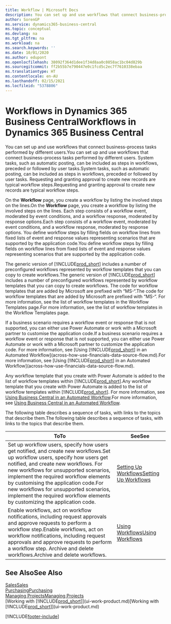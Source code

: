 ```yaml
---
title: Workflow | Microsoft Docs
description: You can set up and use workflows that connect business-process tasks performed by different users. System tasks, such as automatic posting, can be included as steps in workflows, preceded or followed by user tasks. Requesting and granting approval to create new records are typical workflow steps.
author: SorenGP
ms.service: dynamics365-business-central
ms.topic: conceptual
ms.devlang: na
ms.tgt_pltfrm: na
ms.workload: na
ms.search.keywords: ''
ms.date: 10/01/2020
ms.author: edupont
ms.openlocfilehash: 38092f364d1dee1f34d8aa0c0858ac1bc04d829b
ms.sourcegitcommit: ff2b55b7e790447e0c1fcd5c2ec7f7610338ebaa
ms.translationtype: HT
ms.contentlocale: en-AU
ms.lasthandoff: 02/15/2021
ms.locfileid: "5378806"
---
```

# <a name="workflows-in-dynamics-365-business-central"></a><span data-ttu-id="a15a8-105">Workflows in Dynamics 365 Business Central</span><span class="sxs-lookup"><span data-stu-id="a15a8-105">Workflows in Dynamics 365 Business Central</span></span>

<span data-ttu-id="a15a8-106">You can set up and use workflows that connect business-process tasks performed by different users.</span><span class="sxs-lookup"><span data-stu-id="a15a8-106">You can set up and use workflows that connect business-process tasks performed by different users.</span></span> <span data-ttu-id="a15a8-107">System tasks, such as automatic posting, can be included as steps in workflows, preceded or followed by user tasks.</span><span class="sxs-lookup"><span data-stu-id="a15a8-107">System tasks, such as automatic posting, can be included as steps in workflows, preceded or followed by user tasks.</span></span> <span data-ttu-id="a15a8-108">Requesting and granting approval to create new records are typical workflow steps.</span><span class="sxs-lookup"><span data-stu-id="a15a8-108">Requesting and granting approval to create new records are typical workflow steps.</span></span>  

 <span data-ttu-id="a15a8-109">On the **Workflow** page, you create a workflow by listing the involved steps on the lines.</span><span class="sxs-lookup"><span data-stu-id="a15a8-109">On the **Workflow** page, you create a workflow by listing the involved steps on the lines.</span></span> <span data-ttu-id="a15a8-110">Each step consists of a workflow event, moderated by event conditions, and a workflow response, moderated by response options.</span><span class="sxs-lookup"><span data-stu-id="a15a8-110">Each step consists of a workflow event, moderated by event conditions, and a workflow response, moderated by response options.</span></span> <span data-ttu-id="a15a8-111">You define workflow steps by filling fields on workflow lines from fixed lists of event and response values representing scenarios that are supported by the application code.</span><span class="sxs-lookup"><span data-stu-id="a15a8-111">You define workflow steps by filling fields on workflow lines from fixed lists of event and response values representing scenarios that are supported by the application code.</span></span>  

 <span data-ttu-id="a15a8-112">The generic version of [!INCLUDE[prod_short](includes/prod_short.md)] includes a number of preconfigured workflows represented by workflow templates that you can copy to create workflows.</span><span class="sxs-lookup"><span data-stu-id="a15a8-112">The generic version of [!INCLUDE[prod_short](includes/prod_short.md)] includes a number of preconfigured workflows represented by workflow templates that you can copy to create workflows.</span></span> <span data-ttu-id="a15a8-113">The code for workflow templates that are added by Microsoft are prefixed with “MS-“.</span><span class="sxs-lookup"><span data-stu-id="a15a8-113">The code for workflow templates that are added by Microsoft are prefixed with “MS-“.</span></span> <span data-ttu-id="a15a8-114">For more information, see the list of workflow templates in the Workflow Templates page.</span><span class="sxs-lookup"><span data-stu-id="a15a8-114">For more information, see the list of workflow templates in the Workflow Templates page.</span></span>  

 <span data-ttu-id="a15a8-115">If a business scenario requires a workflow event or response that is not supported, you can either use Power Automate or work with a Microsoft partner to customise the application code.</span><span class="sxs-lookup"><span data-stu-id="a15a8-115">If a business scenario requires a workflow event or response that is not supported, you can either use Power Automate or work with a Microsoft partner to customize the application code.</span></span> <span data-ttu-id="a15a8-116">For more information, see [Using [!INCLUDE[prod_short](includes/prod_short.md)] in an Automated Workflow](across-how-use-financials-data-source-flow.md).</span><span class="sxs-lookup"><span data-stu-id="a15a8-116">For more information, see [Using [!INCLUDE[prod_short](includes/prod_short.md)] in an Automated Workflow](across-how-use-financials-data-source-flow.md).</span></span>

<span data-ttu-id="a15a8-117">Any workflow template that you create with Power Automate is added to the list of workflow templates within [!INCLUDE[prod_short](includes/prod_short.md)].</span><span class="sxs-lookup"><span data-stu-id="a15a8-117">Any workflow template that you create with Power Automate is added to the list of workflow templates within [!INCLUDE[prod_short](includes/prod_short.md)].</span></span> <span data-ttu-id="a15a8-118">For more information, see [Using Business Central in an Automated Workflow](across-how-use-financials-data-source-flow.md).</span><span class="sxs-lookup"><span data-stu-id="a15a8-118">For more information, see [Using Business Central in an Automated Workflow](across-how-use-financials-data-source-flow.md).</span></span>  

 <span data-ttu-id="a15a8-119">The following table describes a sequence of tasks, with links to the topics that describe them.</span><span class="sxs-lookup"><span data-stu-id="a15a8-119">The following table describes a sequence of tasks, with links to the topics that describe them.</span></span>  

|<span data-ttu-id="a15a8-120">**To**</span><span class="sxs-lookup"><span data-stu-id="a15a8-120">**To**</span></span>|<span data-ttu-id="a15a8-121">**See**</span><span class="sxs-lookup"><span data-stu-id="a15a8-121">**See**</span></span>|  
|------------|-------------|  
|<span data-ttu-id="a15a8-122">Set up workflow users, specify how users get notified, and create new workflows.</span><span class="sxs-lookup"><span data-stu-id="a15a8-122">Set up workflow users, specify how users get notified, and create new workflows.</span></span> <span data-ttu-id="a15a8-123">For new workflows for unsupported scenarios, implement the required workflow elements by customising the application code.</span><span class="sxs-lookup"><span data-stu-id="a15a8-123">For new workflows for unsupported scenarios, implement the required workflow elements by customizing the application code.</span></span>|[<span data-ttu-id="a15a8-124">Setting Up Workflows</span><span class="sxs-lookup"><span data-stu-id="a15a8-124">Setting Up Workflows</span></span>](across-set-up-workflows.md)|  
|<span data-ttu-id="a15a8-125">Enable workflows, act on workflow notifications, including request approvals and approve requests to perform a workflow step.</span><span class="sxs-lookup"><span data-stu-id="a15a8-125">Enable workflows, act on workflow notifications, including request approvals and approve requests to perform a workflow step.</span></span> <span data-ttu-id="a15a8-126">Archive and delete workflows.</span><span class="sxs-lookup"><span data-stu-id="a15a8-126">Archive and delete workflows.</span></span>|[<span data-ttu-id="a15a8-127">Using Workflows</span><span class="sxs-lookup"><span data-stu-id="a15a8-127">Using Workflows</span></span>](across-use-workflows.md)|  

## <a name="see-also"></a><span data-ttu-id="a15a8-128">See Also</span><span class="sxs-lookup"><span data-stu-id="a15a8-128">See Also</span></span>

[<span data-ttu-id="a15a8-129">Sales</span><span class="sxs-lookup"><span data-stu-id="a15a8-129">Sales</span></span>](sales-manage-sales.md)  
[<span data-ttu-id="a15a8-130">Purchasing</span><span class="sxs-lookup"><span data-stu-id="a15a8-130">Purchasing</span></span>](purchasing-manage-purchasing.md)  
[<span data-ttu-id="a15a8-131">Managing Projects</span><span class="sxs-lookup"><span data-stu-id="a15a8-131">Managing Projects</span></span>](projects-manage-projects.md)  
<span data-ttu-id="a15a8-132">[Working with [!INCLUDE[prod_short](includes/prod_short.md)]](ui-work-product.md)</span><span class="sxs-lookup"><span data-stu-id="a15a8-132">[Working with [!INCLUDE[prod_short](includes/prod_short.md)]](ui-work-product.md)</span></span>  


[!INCLUDE[footer-include](includes/footer-banner.md)]